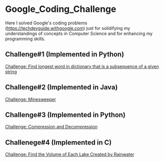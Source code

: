 # Google_Coding_Challenge
Here I solved Google's coding problems (https://techdevguide.withgoogle.com) just for solidifying my understandings of concepts in Computer Science and for enhancing my programming skills. 

## Challenge#1 (Implemented in Python)
[Challenge: Find longest word in dictionary that is a subsequence of a given string](https://techdevguide.withgoogle.com/paths/foundational/find-longest-word-in-dictionary-that-subsequence-of-given-string#code-challenge)


## Challenge#2 (Implemented in Java)
[Challenge: Minesweeper](https://techdevguide.withgoogle.com/paths/foundational/coding-question-minesweeper/#code-challenge)

## Challenge#3 (Implemented in Python)
[Challenge: Compression and Decompression](https://techdevguide.withgoogle.com/paths/advanced/compress-decompression/#code-challenge)

## Challenege#4 (Implemented in C)
[Challenge: Find the Volume of Each Lake Created by Rainwater](https://techdevguide.withgoogle.com/paths/advanced/volume-of-water/#code-challenge)
